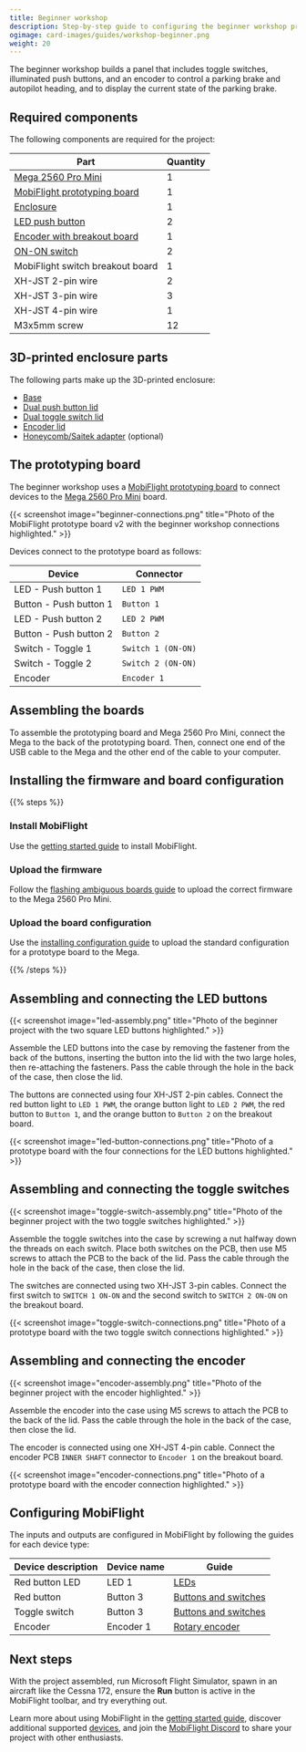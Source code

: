 ```yaml
---
title: Beginner workshop
description: Step-by-step guide to configuring the beginner workshop project with MobiFlight.
ogimage: card-images/guides/workshop-beginner.png
weight: 20
---
```


The beginner workshop builds a panel that includes toggle switches, illuminated push buttons, and an encoder to control a parking brake and autopilot heading, and to display the current state of the parking brake.

## Required components

The following components are required for the project:

| Part                                                                                       | Quantity |
| ------------------------------------------------------------------------------------------ | -------- |
| [Mega 2560 Pro Mini](https://shop.mobiflight.com/product/arduino-mega-2560-pro-mini-usb-c) | 1        |
| [MobiFlight prototyping board](https://shop.mobiflight.com/product/prototyping-board-v2)   | 1        |
| [Enclosure](#3d-printed-enclosure-parts)                                                   | 1        |
| [LED push button](/devices/button-switch/)                                                 | 2        |
| [Encoder with breakout board](https://shop.mobiflight.com/product/single-encoder-bundle)   | 1        |
| [ON-ON switch](https://shop.mobiflight.com/product/switch-12mm-panel-mount)                | 2        |
| MobiFlight switch breakout board                                                           | 1        |
| XH-JST 2-pin wire                                                                          | 2        |
| XH-JST 3-pin wire                                                                          | 3        |
| XH-JST 4-pin wire                                                                          | 1        |
| M3x5mm screw                                                                               | 12       |

## 3D-printed enclosure parts

The following parts make up the 3D-printed enclosure:

- [Base](https://github.com/MobiFlight/MobiFlight-Connector/wiki/images/workshops/beginner/stl/workshop-beginner-base.stl)
- [Dual push button lid](https://github.com/MobiFlight/MobiFlight-Connector/wiki/images/workshops/beginner/stl/workshop-dual-pushbutton.stl)
- [Dual toggle switch lid](https://github.com/MobiFlight/MobiFlight-Connector/wiki/images/workshops/beginner/stl/workshop-dual-toggle-switch.stl)
- [Encoder lid](https://github.com/MobiFlight/MobiFlight-Connector/wiki/images/workshops/beginner/stl/workshop-encoder.stl)
- [Honeycomb/Saitek adapter](https://github.com/MobiFlight/MobiFlight-Connector/wiki/images/workshops/beginner/stl/honeycomb-adapter-short.stl) (optional)

## The prototyping board

The beginner workshop uses a [MobiFlight prototyping board](https://shop.mobiflight.com/product/prototyping-board-v2) to connect devices to the [Mega 2560 Pro Mini](/boards/recommended/mega-2560-pro-mini) board.

{{< screenshot image="beginner-connections.png" title="Photo of the MobiFlight prototype board v2 with the beginner workshop connections highlighted." >}}

Devices connect to the prototype board as follows:

| Device                 | Connector          |
| ---------------------- | ------------------ |
| LED - Push button 1    | `LED 1 PWM`        |
| Button - Push button 1 | `Button 1`         |
| LED - Push button 2    | `LED 2 PWM`        |
| Button - Push button 2 | `Button 2`         |
| Switch - Toggle 1      | `Switch 1 (ON-ON)` |
| Switch - Toggle 2      | `Switch 2 (ON-ON)` |
| Encoder                | `Encoder 1`        |

## Assembling the boards

To assemble the prototyping board and Mega 2560 Pro Mini, connect the Mega to the back of the prototyping board. Then, connect one end of the USB cable to the Mega and the other end of the cable to your computer.

## Installing the firmware and board configuration

{{% steps %}}

### Install MobiFlight

Use the [getting started guide](/getting-started/) to install MobiFlight.

### Upload the firmware

Follow the [flashing ambiguous boards guide](/guides/flashing-ambiguous/boards/) to upload the correct firmware to the Mega 2560 Pro Mini.

### Upload the board configuration

Use the [installing configuration guide](/guides/workshops/installing-configuration/) to upload the standard configuration for a prototype board to the Mega.

{{% /steps %}}

## Assembling and connecting the LED buttons

{{< screenshot image="led-assembly.png" title="Photo of the beginner project with the two square LED buttons highlighted." >}}

Assemble the LED buttons into the case by removing the fastener from the back of the buttons, inserting the button into the lid with the two large holes, then re-attaching the fasteners. Pass the cable through the hole in the back of the case, then close the lid.

The buttons are connected using four XH-JST 2-pin cables. Connect the red button light to `LED 1 PWM`, the orange button light to `LED 2 PWM`, the red button to `Button 1`, and the orange button to `Button 2` on the breakout board.

{{< screenshot image="led-button-connections.png" title="Photo of a prototype board with the four connections for the LED buttons highlighted." >}}

## Assembling and connecting the toggle switches

{{< screenshot image="toggle-switch-assembly.png" title="Photo of the beginner project with the two toggle switches highlighted." >}}

Assemble the toggle switches into the case by screwing a nut halfway down the threads on each switch. Place both switches on the PCB, then use M5 screws to attach the PCB to the back of the lid. Pass the cable through the hole in the back of the case, then close the lid.

The switches are connected using two XH-JST 3-pin cables. Connect the first switch to `SWITCH 1 ON-ON` and the second switch to `SWITCH 2 ON-ON` on the breakout board.

{{< screenshot image="toggle-switch-connections.png" title="Photo of a prototype board with the two toggle switch connections highlighted." >}}

## Assembling and connecting the encoder

{{< screenshot image="encoder-assembly.png" title="Photo of the beginner project with the encoder highlighted." >}}

Assemble the encoder into the case using M5 screws to attach the PCB to the back of the lid. Pass the cable through the hole in the back of the case, then close the lid.

The encoder is connected using one XH-JST 4-pin cable. Connect the encoder PCB `INNER SHAFT` connector to `Encoder 1` on the breakout board.

{{< screenshot image="encoder-connections.png" title="Photo of a prototype board with the encoder connection highlighted." >}}

## Configuring MobiFlight

The inputs and outputs are configured in MobiFlight by following the guides for each device type:

| Device description | Device name | Guide                                                                    |
| ------------------ | ----------- | ------------------------------------------------------------------------ |
| Red button LED     | LED 1       | [LEDs](/devices/led/configuring-output/)                                 |
| Red button         | Button 3    | [Buttons and switches](/devices/button-switch/configuring-two-position/) |
| Toggle switch      | Button 3    | [Buttons and switches](/devices/button-switch/configuring-two-position/) |
| Encoder            | Encoder 1   | [Rotary encoder](/devices/encoder/configuring-input/)                    |

## Next steps

With the project assembled, run Microsoft Flight Simulator, spawn in an aircraft like the Cessna 172, ensure the **Run** button is active in the MobiFlight toolbar, and try everything out.

Learn more about using MobiFlight in the [getting started guide](/getting-started/), discover additional supported [devices](/devices/), and join the [MobiFlight Discord](https://github.com/mobiflight) to share your project with other enthusiasts.
